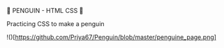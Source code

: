 🐧 PENGUIN - HTML CSS 🐧

Practicing CSS to make a penguin

!()[https://github.com/Priya67/Penguin/blob/master/penguine_page.png]
